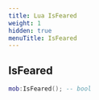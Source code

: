 ```yaml
---
title: Lua IsFeared
weight: 1
hidden: true
menuTitle: IsFeared
---
```

## IsFeared
```lua
mob:IsFeared(); -- bool
```